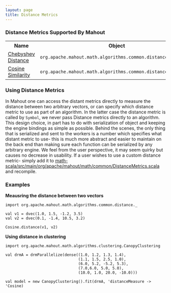 ```yaml
---
layout: page
title: Distance Metrics
---
```


### Distance Metrics Supported By Mahout

<div class="table-striped">
  <table class="table">
    <tr>
        <th>Name</th>
        <th>Object</th>
        <th>Symbol</th>
    </tr>
    <tr>
        <td><a href="https://en.wikipedia.org/wiki/Chebyshev_distance">Chebyshev Distance</a></td>
        <td><code>org.apache.mahout.math.algorithms.common.distance.Chebyshev</code></td>
        <td><code>'Chebyshev</code></td>
    </tr>
    <tr>
        <td><a href="https://en.wikipedia.org/wiki/Cosine_similarity">Cosine Similarity</a></td>
        <td><code>org.apache.mahout.math.algorithms.common.distance.Cosine</code></td>
        <td><code>'Cosine</code></td>
    </tr>
    </table>
</div>


<!--
A beginner JIRA to port the rest of these
[Euclidean](https://en.wikipedia.org/wiki/Euclidean_distance)

[Mahalanobis](https://en.wikipedia.org/wiki/Mahalanobis_distance)

[Manhattan](https://en.wiktionary.org/wiki/Manhattan_distance)

[Minkowski](https://en.wikipedia.org/wiki/Minkowski_distance)

[Squared Euclidian](https://en.wikipedia.org/wiki/Euclidean_distance#Squared_Euclidean_distance)

[Tanimoto](https://en.wikipedia.org/wiki/Jaccard_index#Tanimoto_similarity_and_distance)

Weighted Euclidean

Weighted Manhattan-->

### Using Distance Metrics

In Mahout one can access the distant metrics directly to measure the distance between two arbitrary vectors, or 
can specify which distance metric to use as part of an algorithm. In the latter case the distance metric is called 
by `Symbol`, we never pass Distance metrics directly to an algorithm.  This design choice, in part has to do with 
serialization of object and keeping the engine bindings as simple as possible.  Behind the scenes, the only thing 
that is serialized and sent to the workers is a number which specifies what distant metric to use- this is much more
abstract and easier to maintain on the back end than making sure each function can be serialized by any arbitrary engine.
We feel from the user perspective, it may seem quirky but causes no decrease in usability.  If a user wishes to use a 
custom distance metric- simply add it to [math-scala/src/main/org/apache/mahout/math/common/DistanceMetrics.scala](https://github.com/apache/mahout/blob/master/math-scala/src/main/scala/org/apache/mahout/math/algorithms/common/DistanceMetrics.scala)
and recompile. 

### Examples

**Meausring the distance between two vectors**

    import org.apache.mahout.math.algorithms.common.distance._
    
    val v1 = dvec(1.0, 1.5, -1.2, 3.5)
    val v2 = dvec(0.1, -1.4, 10.5, 3.2)
    
    Cosine.distance(v1, v2)

**Using distance in clustering**

    import org.apache.mahout.math.algorithms.clustering.CanopyClustering

    val drmA = drmParallelize(dense((1.0, 1.2, 1.3, 1.4), 
                                    (1.1, 1.5, 2.5, 1.0), 
                                    (6.0, 5.2, -5.2, 5.3), 
                                    (7.0,6.0, 5.0, 5.0), 
                                    (10.0, 1.0, 20.0, -10.0)))
                                    
    val model = new CanopyClustering().fit(drmA, 'distanceMeasure -> 'Cosine)